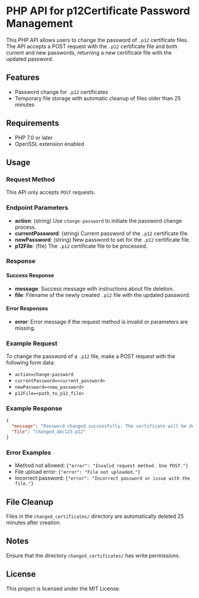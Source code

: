 
# PHP API for p12Certificate Password Management

This PHP API allows users to change the password of `.p12` certificate files. The API accepts a POST request with the `.p12` certificate file and both current and new passwords, returning a new certificate file with the updated password.

## Features
- Password change for `.p12` certificates
- Temporary file storage with automatic cleanup of files older than 25 minutes

## Requirements
- PHP 7.0 or later
- OpenSSL extension enabled

## Usage

### Request Method
This API only accepts `POST` requests.

### Endpoint Parameters
- **action**: (string) Use `change-password` to initiate the password change process.
- **currentPassword**: (string) Current password of the `.p12` certificate file.
- **newPassword**: (string) New password to set for the `.p12` certificate file.
- **p12File**: (file) The `.p12` certificate file to be processed.

### Response

#### Success Response
- **message**: Success message with instructions about file deletion.
- **file**: Filename of the newly created `.p12` file with the updated password.

#### Error Responses
- **error**: Error message if the request method is invalid or parameters are missing.

### Example Request
To change the password of a `.p12` file, make a POST request with the following form data:

- `action=change-password`
- `currentPassword=<current_password>`
- `newPassword=<new_password>`
- `p12File=<path_to_p12_file>`

### Example Response
```json
{
  "message": "Password changed successfully. The certificate will be deleted in 25 minutes.",
  "file": "changed_abc123.p12"
}
```

### Error Examples
- Method not allowed: `{"error": "Invalid request method. Use POST."}`
- File upload error: `{"error": "File not uploaded."}`
- Incorrect password: `{"error": "Incorrect password or issue with the file."}`

## File Cleanup
Files in the `changed_certificates/` directory are automatically deleted 25 minutes after creation.

## Notes
Ensure that the directory `changed_certificates/` has write permissions.

## License
This project is licensed under the MIT License.
